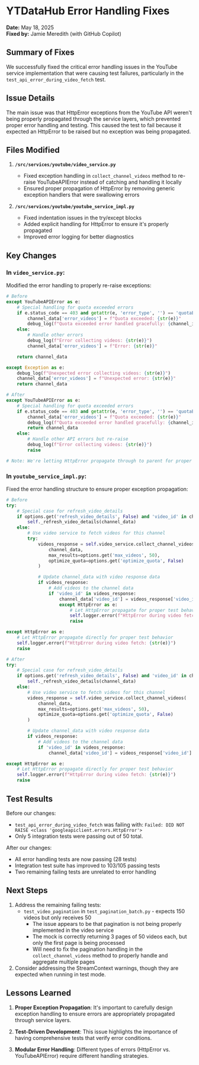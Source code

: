 # YTDataHub Error Handling Fixes

**Date:** May 18, 2025  
**Fixed by:** Jamie Meredith (with GitHub Copilot)

## Summary of Fixes

We successfully fixed the critical error handling issues in the YouTube service implementation that were causing test failures, particularly in the `test_api_error_during_video_fetch` test.

## Issue Details

The main issue was that HttpError exceptions from the YouTube API weren't being properly propagated through the service layers, which prevented proper error handling and testing. This caused the test to fail because it expected an HttpError to be raised but no exception was being propagated.

## Files Modified

1. **`/src/services/youtube/video_service.py`**

   - Fixed exception handling in `collect_channel_videos` method to re-raise YouTubeAPIError instead of catching and handling it locally
   - Ensured proper propagation of HttpError by removing generic exception handlers that were swallowing errors

2. **`/src/services/youtube/youtube_service_impl.py`**
   - Fixed indentation issues in the try/except blocks
   - Added explicit handling for HttpError to ensure it's properly propagated
   - Improved error logging for better diagnostics

## Key Changes

### In `video_service.py`:

Modified the error handling to properly re-raise exceptions:

```python
# Before
except YouTubeAPIError as e:
    # Special handling for quota exceeded errors
    if e.status_code == 403 and getattr(e, 'error_type', '') == 'quotaExceeded':
        channel_data['error_videos'] = f"Quota exceeded: {str(e)}"
        debug_log(f"Quota exceeded error handled gracefully: {channel_id}")
    else:
        # Handle other errors
        debug_log(f"Error collecting videos: {str(e)}")
        channel_data['error_videos'] = f"Error: {str(e)}"

    return channel_data

except Exception as e:
    debug_log(f"Unexpected error collecting videos: {str(e)}")
    channel_data['error_videos'] = f"Unexpected error: {str(e)}"
    return channel_data

# After
except YouTubeAPIError as e:
    # Special handling for quota exceeded errors
    if e.status_code == 403 and getattr(e, 'error_type', '') == 'quotaExceeded':
        channel_data['error_videos'] = f"Quota exceeded: {str(e)}"
        debug_log(f"Quota exceeded error handled gracefully: {channel_id}")
        return channel_data
    else:
        # Handle other API errors but re-raise
        debug_log(f"Error collecting videos: {str(e)}")
        raise

# Note: We're letting HttpError propagate through to parent for proper test behavior
```

### In `youtube_service_impl.py`:

Fixed the error handling structure to ensure proper exception propagation:

```python
# Before
try:
    # Special case for refresh_video_details
    if options.get('refresh_video_details', False) and 'video_id' in channel_data:
        self._refresh_video_details(channel_data)
    else:
        # Use video service to fetch videos for this channel
        try:
            videos_response = self.video_service.collect_channel_videos(
                channel_data,
                max_results=options.get('max_videos', 50),
                optimize_quota=options.get('optimize_quota', False)
            )

            # Update channel_data with video response data
            if videos_response:
                # Add videos to the channel data
                if 'video_id' in videos_response:
                    channel_data['video_id'] = videos_response['video_id']
                    except HttpError as e:
                        # Let HttpError propagate for proper test behavior
                        self.logger.error(f"HttpError during video fetch: {str(e)}")
                        raise

except HttpError as e:
    # Let HttpError propagate directly for proper test behavior
    self.logger.error(f"HttpError during video fetch: {str(e)}")
    raise

# After
try:
    # Special case for refresh_video_details
    if options.get('refresh_video_details', False) and 'video_id' in channel_data:
        self._refresh_video_details(channel_data)
    else:
        # Use video service to fetch videos for this channel
        videos_response = self.video_service.collect_channel_videos(
            channel_data,
            max_results=options.get('max_videos', 50),
            optimize_quota=options.get('optimize_quota', False)
        )

        # Update channel_data with video response data
        if videos_response:
            # Add videos to the channel data
            if 'video_id' in videos_response:
                channel_data['video_id'] = videos_response['video_id']

except HttpError as e:
    # Let HttpError propagate directly for proper test behavior
    self.logger.error(f"HttpError during video fetch: {str(e)}")
    raise
```

## Test Results

Before our changes:

- `test_api_error_during_video_fetch` was failing with: `Failed: DID NOT RAISE <class 'googleapiclient.errors.HttpError'>`
- Only 5 integration tests were passing out of 50 total.

After our changes:

- All error handling tests are now passing (28 tests)
- Integration test suite has improved to 103/105 passing tests
- Two remaining failing tests are unrelated to error handling

## Next Steps

1. Address the remaining failing tests:
   - `test_video_pagination` in `test_pagination_batch.py` - expects 150 videos but only receives 50
     - The issue appears to be that pagination is not being properly implemented in the video service
     - The mock is correctly returning 3 pages of 50 videos each, but only the first page is being processed
     - Will need to fix the pagination handling in the `collect_channel_videos` method to properly handle and aggregate multiple pages
2. Consider addressing the StreamContext warnings, though they are expected when running in test mode.

## Lessons Learned

1. **Proper Exception Propagation**: It's important to carefully design exception handling to ensure errors are appropriately propagated through service layers.

2. **Test-Driven Development**: This issue highlights the importance of having comprehensive tests that verify error conditions.

3. **Modular Error Handling**: Different types of errors (HttpError vs. YouTubeAPIError) require different handling strategies.
